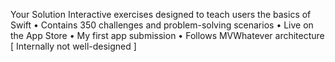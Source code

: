 Your Solution
Interactive exercises designed to teach users the basics of Swift
• Contains 350 challenges and problem-solving scenarios
• Live on the App Store
• My first app submission
• Follows MVWhatever architecture
[ Internally not well-designed ]
